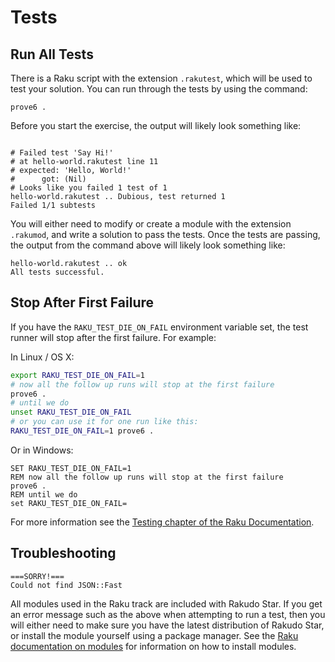 # Tests

## Run All Tests

There is a Raku script with the extension `.rakutest`, which will be used to test
your solution. You can run through the tests by using the command:

`prove6 .`

Before you start the exercise, the output will likely look something like:

```

# Failed test 'Say Hi!'
# at hello-world.rakutest line 11
# expected: 'Hello, World!'
#      got: (Nil)
# Looks like you failed 1 test of 1
hello-world.rakutest .. Dubious, test returned 1
Failed 1/1 subtests
```
You will either need to modify or create a module with the extension `.rakumod`, and
write a solution to pass the tests. Once the tests are passing, the output from
the command above will likely look something like:

```
hello-world.rakutest .. ok
All tests successful.
```

## Stop After First Failure

If you have the `RAKU_TEST_DIE_ON_FAIL` environment variable set, the test
runner will stop after the first failure. For example:

In Linux / OS X:

```bash
export RAKU_TEST_DIE_ON_FAIL=1
# now all the follow up runs will stop at the first failure
prove6 .
# until we do
unset RAKU_TEST_DIE_ON_FAIL
# or you can use it for one run like this:
RAKU_TEST_DIE_ON_FAIL=1 prove6 .
```

Or in Windows:

```
SET RAKU_TEST_DIE_ON_FAIL=1
REM now all the follow up runs will stop at the first failure
prove6 .
REM until we do
set RAKU_TEST_DIE_ON_FAIL=
```

For more information see the
[Testing chapter of the Raku Documentation](https://docs.raku.org/language/testing.html).

## Troubleshooting

```
===SORRY!===
Could not find JSON::Fast
```

All modules used in the Raku track are included with Rakudo Star. If you get an
error message such as the above when attempting to run a test, then you will either
need to make sure you have the latest distribution of Rakudo Star, or install the
module yourself using a package manager. See the
[Raku documentation on modules](https://docs.raku.org/language/modules#Looking_for_and_installing_modules.)
for information on how to install modules.
